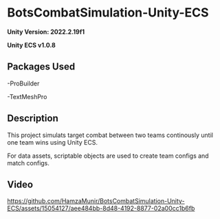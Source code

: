 # BotsCombatSimulation-Unity-ECS
 
 
**Unity Version: 2022.2.19f1**

**Unity ECS v1.0.8**

## Packages Used
-ProBuilder

-TextMeshPro

## Description
This project simulats target combat between two teams continously until one team wins using Unity ECS.

For data assets, scriptable objects are used to create team configs and match configs.

## Video

https://github.com/HamzaMunir/BotsCombatSimulation-Unity-ECS/assets/15054127/aee484bb-8d48-4192-8877-02a00cc1b6fb

